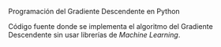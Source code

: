 Programación del Gradiente Descendente en Python

Código fuente donde se implementa el algoritmo del Gradiente Descendente sin usar librerías de *Machine Learning*.
